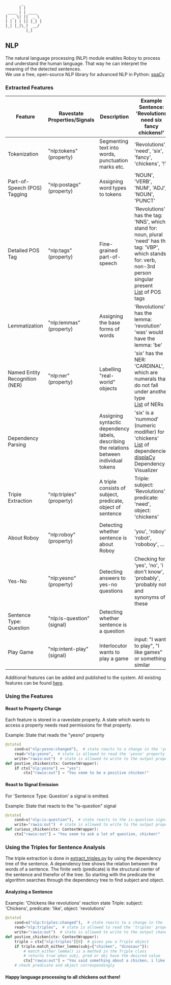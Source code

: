 ```
       _        
      | |       
 ____ | | ____  
|  _ \| ||  _ \ 
| | | | || |_| |
|_| |_|\_)  __/ 
         |_|                                                                 
```

## NLP

The natural language processing (NLP) module enables Roboy to process and understand the human language. 
That way he can interpret the meaning of the detected sentences.  
We use a free, open-source NLP library for advanced NLP in Python: [spaCy](https://spacy.io/) 


### Extracted Features

| Feature                           | Ravestate Properties/Signals  | Description                                                                               | Example Sentence: 'Revolutions need six fancy chickens!'|
| -------------                     | --------------------          |-------------------------------                                                            | ------------------------------|
| Tokenization                      | "nlp:tokens" (property)       | Segmenting text into words, punctuation marks etc.                                        | 'Revolutions', 'need', 'six', 'fancy', 'chickens', '!'|
| Part-of-Speech (POS) Tagging      | "nlp:postags" (property)      | Assigning word types to tokens                                                            | 'NOUN', 'VERB', 'NUM', 'ADJ', 'NOUN', 'PUNCT' |
| Detailed POS Tag                  | "nlp:tags" (property)         | Fine-grained part-of-speech                                                               | 'Revolutions' has the tag: 'NNS', which stand for: noun, plural <br> 'need' has the tag: 'VBP', which stands for: verb, non-3rd person singular present <br> [List](https://spacy.io/api/annotation#pos-tagging)  of POS tags|
| Lemmatization                     | "nlp:lemmas" (property)       | Assigning the base forms of words                                                         | 'Revolutions' has the lemma: 'revolution' <br>  'was' would have the lemma: 'be'|
| Named Entity Recognition (NER)    | "nlp:ner" (property)          | Labelling "real-world" objects                                                            | 'six' has the NER: 'CARDINAL', which are numerals that do not fall under another type <br>  [List](https://spacy.io/api/annotation#named-entities)  of NERs|
| Dependency Parsing                |                               | Assigning syntactic dependency labels, describing the relations between individual tokens | 'six' is a 'nummod' (numeric modifier) for 'chickens' <br> [List](https://spacy.io/api/annotation#dependency-parsing)  of dependencies <br> [displaCy](https://explosion.ai/demos/displacy) Dependency Visualizer|
| Triple Extraction                 | "nlp:triples" (property)      | A triple consists of subject, predicate, object of sentence                               | Triple: subject: 'Revolutions', predicate: 'need', object: 'chickens' |
| About Roboy                       | "nlp:roboy"  (property)       | Detecting whether sentence is about Roboy                                                 | 'you', 'roboy', 'robot', 'roboboy', ... |
| Yes-No                            | "nlp:yesno" (property)        | Detecting answers to yes-no questions                                                     | Checking for 'yes', 'no', 'i don't know', 'probably', 'probably not' and synonyms of these                           |
| Sentence Type: Question           | "nlp:is-question" (signal)    | Detecting whether sentence is a question                                                  |                                                |
| Play Game                         | "nlp:intent-play" (signal)    | Interlocutor wants to play a game                                                         | input: "I want to play", "I like games" or something similar    |

Additional features can be added and published to the system. All existing features can be found [here](__init__.py).

### Using the Features

#### React to Property Change
Each feature is stored in a ravestate property. 
A state which wants to access a property needs read permissions for that property.

Example: State that reads the "yesno" property

```python
@state(
    cond=s("nlp:yesno:changed"),  # state reacts to a change in the 'yesno' property
    read="nlp:yesno",  # state is allowed to read the 'yesno' property
    write="rawio:out")  # state is allowed to write to the output property
def postive_chicken(ctx: ContextWrapper):
    if ctx["nlp:yesno"] == "yes":
        ctx["rawio:out"] = "You seem to be a positive chicken!"

```

#### React to Signal Emission
For 'Sentence Type: Question' a signal is emitted.

Example: State that reacts to the "is-question" signal 


```python
@state(
    cond=s("nlp:is-question"),  # state reacts to the is-question signal
    write="rawio:out")  # state is allowed to write to the output property 
def curious_chicken(ctx: ContextWrapper):
    ctx["rawio:out"] = "You seem to ask a lot of question, chicken!"

```

### Using the Triples for Sentence Analysis
The triple extraction is done in [extract_triples.py](extract_triples.py) by using the dependency tree of the sentence. 
A dependency tree shows the relation between the words of a sentence.
The finite verb (predicate) is the structural center of the sentence and therefor of the tree.
So starting with the predicate the algorithm searches through the dependency tree to find subject and object.

#### Analyzing a Sentence
Example: 'Chickens like revolutions' reaction state
Triple: subject: 'Chickens', predicate: 'like', object: 'revolutions'

```python
@state(
    cond=s("nlp:triples:changed"),  # state reacts to a change in the 'triples' property
    read="nlp:triples",  # state is allowed to read the 'triples' property
    write="rawio:out")  # state is allowed to write to the output chanel 
def postive_chicken(ctx: ContextWrapper):
    triple = ctx["nlp:triples"][0]  # gives you a Triple object
    if triple.match_either_lemma(subj={"chicken", "dinosaur"}):  
        # match_either_lemma() is a method in the Triple class 
        # returns true when subj, pred or obj have the desired value
        ctx["rawio:out"] = "You said something about a chicken, i like chickens!"
    # check predicate and object correspondingly

```

#### Happy language processing to all chickens out there!

